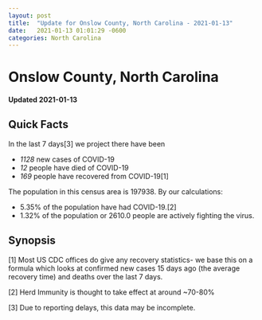 ```yaml
---
layout: post
title:  "Update for Onslow County, North Carolina - 2021-01-13"
date:   2021-01-13 01:01:29 -0600
categories: North Carolina
---
```


# Onslow County, North Carolina
#### Updated 2021-01-13

## Quick Facts

In the last 7 days[3] we project there have been
- *1128* new cases of COVID-19
- *12* people have died of COVID-19
- *169* people have recovered from COVID-19[1]

The population in this census area is 197938. By our calculations:
- 5.35% of the population have had COVID-19.[2]
- 1.32% of the population or 2610.0 people are actively fighting the virus.

## Synopsis




[1] Most US CDC offices do give any recovery statistics- we base this on a formula which looks at confirmed new cases
15 days ago (the average recovery time) and deaths over the last 7 days.

[2] Herd Immunity is thought to take effect at around ~70-80%

[3] Due to reporting delays, this data may be incomplete.
 
    